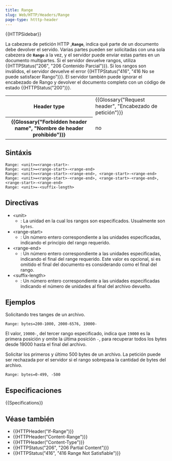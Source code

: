 ```yaml
---
title: Range
slug: Web/HTTP/Headers/Range
page-type: htttp-header
---
```


{{HTTPSidebar}}

La cabezera de petición HTTP ,**`Range`**, indica qué parte de un documento debe devolver el servido. Varias partes pueden ser solicitadas con una sola cabezera de **`Rango`** a la vez, y el servidor puede enviar estas partes en un documento multipartes. Si el servidor devuelve rangos, utiliza {{HTTPStatus("206", "206 Contenido Parcial")}}. Si los rangos son inválidos, el servidor devuelve el error {{HTTPStatus("416", "416 No se puede satisfacer Rango")}}. El servidor también puede ignorar el encabezado de Rango y devolver el documento completo con un código de estado {{HTTPStatus("200")}}.

<table class="properties">
  <tbody>
    <tr>
      <th scope="row">Header type</th>
      <td>{{Glossary("Request header", "Encabezado de petición")}}</td>
    </tr>
    <tr>
      <th scope="row">{{Glossary("Forbidden header name", "Nombre de header prohibido")}}</th>
      <td>no</td>
    </tr>
  </tbody>
</table>

## Sintáxis

```http
Range: <unit>=<range-start>-
Range: <unit>=<range-start>-<range-end>
Range: <unit>=<range-start>-<range-end>, <range-start>-<range-end>
Range: <unit>=<range-start>-<range-end>, <range-start>-<range-end>, <range-start>-<range-end>
Range: <unit>=-<suffix-length>
```

## Directivas

- \<unit>
  - : La unidad en la cual los rangos son especificados. Usualmente son `bytes`.
- \<range-start>
  - : Un número entero correspondiente a las unidades especificadas, indicando el principio del rango requerido.
- \<range-end>
  - : Un número entero correspondiente a las unidades especificadas, indicando el final del range requerido. Este valor es opcional, si es omitido el final del documento es considerando como el final del rango.
- \<suffix-length>
  - : Un número entero correspondiente a las unidades especificadas indicando el número de unidades al final del archivo devuelto.

## Ejemplos

Solicitando tres tanges de un archivo.

```http
Range: bytes=200-1000, 2000-6576, 19000-
```

El valor, `19000-`, del tercer rango especificado, indica que `19000` es la primera posición y omite la última posición `-`, para recuperar todos los bytes desde 19000 hasta el final del archivo.

Solicitar los primeros y último 500 bytes de un archivo. La petición puede ser rechazada por el servidor si el rango sobrepasa la cantidad de bytes del archivo.

```http
Range: bytes=0-499, -500
```

## Especificaciones

{{Specifications}}

## Véase también

- {{HTTPHeader("If-Range")}}
- {{HTTPHeader("Content-Range")}}
- {{HTTPHeader("Content-Type")}}
- {{HTTPStatus("206", "206 Partial Content")}}
- {{HTTPStatus("416", "416 Range Not Satisfiable")}}

